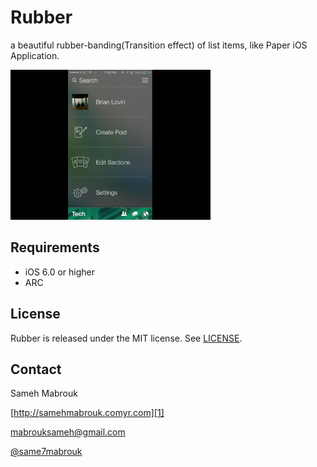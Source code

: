 Rubber
======

a beautiful rubber-banding(Transition effect) of list items, like Paper iOS Application.


<img src="Rubber.gif" alt="Screenshot" width="320px"/>

Requirements
----------
* iOS 6.0 or higher
* ARC


## License
Rubber is released under the MIT license. See
[LICENSE](https://github.com/iSame7/Rubber/blob/master/LICENSE).

Contact
----------

Sameh Mabrouk
  
[http://samehmabrouk.comyr.com][1]

[mabrouksameh@gmail.com][2]

[@same7mabrouk][3] 

  [1]: http://samehmabrouk.comyr.com
  [2]: mailto:mabrouksameh@gmail.com
  [3]: http://twitter.com/same7mabrouk
